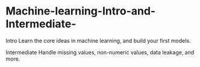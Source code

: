 # Machine-learning-Intro-and-Intermediate-
Intro
Learn the core ideas in machine learning, and build your first models.

Intermediate
Handle missing values, non-numeric values, data leakage, and more.
